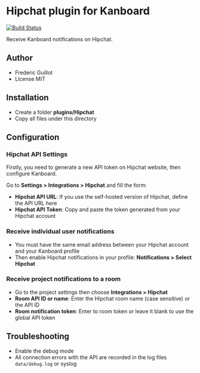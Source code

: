 Hipchat plugin for Kanboard
===========================

[![Build Status](https://travis-ci.org/kanboard/plugin-hipchat.svg?branch=master)](https://travis-ci.org/kanboard/plugin-hipchat)

Receive Kanboard notifications on Hipchat.

Author
------

- Frederic Guillot
- License MIT

Installation
------------

- Create a folder **plugins/Hipchat**
- Copy all files under this directory

Configuration
-------------

### Hipchat API Settings

Firstly, you need to generate a new API token on Hipchat website, then configure Kanboard.

Go to **Settings > Integrations > Hipchat** and fill the form:

- **Hipchat API URL**: If you use the self-hosted version of Hipchat, define the API URL here
- **Hipchat API Token**: Copy and paste the token generated from your Hipchat account

### Receive individual user notifications

- You must have the same email address between your Hipchat account and your Kanboard profile
- Then enable Hipchat notifications in your profile: **Notifications > Select Hipchat**

### Receive project notifications to a room

- Go to the project settings then choose **Integrations > Hipchat**
- **Room API ID or name**: Enter the Hipchat room name (case sensitive) or the API ID
- **Room notification token**: Enter to room token or leave it blank to use the global API token

## Troubleshooting

- Enable the debug mode
- All connection errors with the API are recorded in the log files `data/debug.log` or syslog
